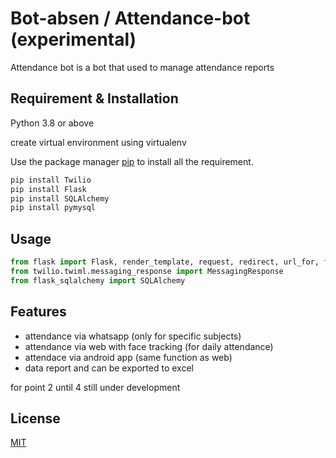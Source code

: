 # Bot-absen / Attendance-bot (experimental)

Attendance bot is a bot that used to manage attendance reports

## Requirement & Installation
Python 3.8 or above

create virtual environment using virtualenv

Use the package manager [pip](https://pip.pypa.io/en/stable/) to install all the requirement.

```bash
pip install Twilio
pip install Flask
pip install SQLAlchemy
pip install pymysql

```

## Usage

```python
from flask import Flask, render_template, request, redirect, url_for, flash
from twilio.twiml.messaging_response import MessagingResponse
from flask_sqlalchemy import SQLAlchemy
```

## Features
- attendance via whatsapp (only for specific subjects)
- attendance via web with face tracking (for daily attendance)
- attendace via android app (same function as web)
- data report and can be exported to excel

for point 2 until 4 still under development


## License
[MIT](https://choosealicense.com/licenses/mit/)
